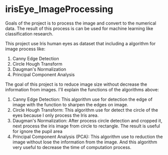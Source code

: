 # irisEye_ImageProcessing
Goals of the project is to process the image and convert to the numerical data. The result of this process is can be used for machine learning like classification research.

This project use Iris human eyes as dataset that including a algorithm for image process like:
1. Canny Edge Detection
2. Circle Hough Transform
3. Daugman's Normalization
4. Principal Component Analysis

The goal of this project is to reduce image size without decrease the information from images. I'll explain the functions of the algorithms above:
1. Canny Edge Detection: 
   This algorithm use for detection the edge of image with the function to sharpen the edges on image. 
2. Circle Hough Transform: 
   This algorithm use for detect the circle of the eyes because I only process the Iris area.
3. Daugman's Normalization: 
   After process circle detection and cropped it, next process the iris image from circle to rectangle. The result is useful for ignore the pupil area
4. Principal Component Analysis (PCA): 
   This algorithm use to reduction the image without lose the information from the image. And this algorithm very useful to decrease the time of computation process.

